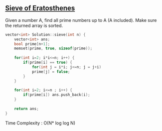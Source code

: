 ## [Sieve of Eratosthenes](https://www.interviewbit.com/problems/prime-numbers/)

Given a number A, find all prime numbers up to A (A included).
Make sure the returned array is sorted.

```cpp
vector<int> Solution::sieve(int n) {
    vector<int> ans;
    bool prime[n+1];
    memset(prime, true, sizeof(prime));
    
    for(int i=2; i*i<=n; i++) {
        if(prime[i] == true) {
            for(int j = i*i; j<=n; j = j+i)
            prime[j] = false;
        }
    }
    
    for(int i=2; i<=n ; i++) {
        if(prime[i]) ans.push_back(i);
    }
    
    return ans;   
}
```

Time Complexity : O(N* log log N)

